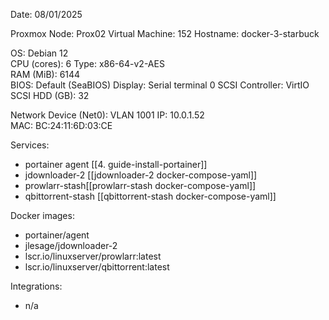 Date: 08/01/2025

Proxmox Node: Prox02
Virtual Machine: 152
Hostname: docker-3-starbuck 

OS: Debian 12  
CPU (cores): 6
Type: x86-64-v2-AES  
RAM (MiB): 6144  
BIOS: Default (SeaBIOS)
Display: Serial terminal 0
SCSI Controller: VirtIO SCSI
HDD (GB):  32 

Network Device (Net0): 
	VLAN 1001
	IP: 10.0.1.52  
	MAC: BC:24:11:6D:03:CE

Services:
- portainer agent [[4. guide-install-portainer]]
- jdownloader-2 [[jdownloader-2 docker-compose-yaml]]
- prowlarr-stash[[prowlarr-stash docker-compose-yaml]]
- qbittorrent-stash [[qbittorrent-stash docker-compose-yaml]]

Docker images:
- portainer/agent
- jlesage/jdownloader-2
- lscr.io/linuxserver/prowlarr:latest
- lscr.io/linuxserver/qbittorrent:latest
    
Integrations:
- n/a